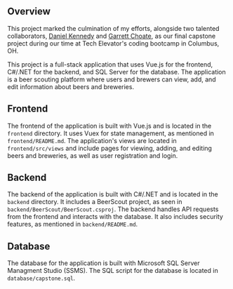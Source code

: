 ## Overview

This project marked the culmination of my efforts, alongside two talented collaborators, [Daniel Kennedy](https://www.linkedin.com/in/daniel-kennedy-/) and [Garrett Choate](https://www.linkedin.com/in/garrettchoate/), as our final capstone project during our time at Tech Elevator's coding bootcamp in Columbus, OH.

This project is a full-stack application that uses Vue.js for the frontend, C#/.NET for the backend, and SQL Server for the database. The application is a beer scouting platform where users and brewers can view, add, and edit information about beers and breweries.

## Frontend

The frontend of the application is built with Vue.js and is located in the `frontend` directory. It uses Vuex for state management, as mentioned in `frontend/README.md`. The application's views are located in `frontend/src/views` and include pages for viewing, adding, and editing beers and breweries, as well as user registration and login.

## Backend

The backend of the application is built with C#/.NET and is located in the `backend` directory. It includes a BeerScout project, as seen in `backend/BeerScout/BeerScout.csproj`. The backend handles API requests from the frontend and interacts with the database. It also includes security features, as mentioned in `backend/README.md`.

## Database

The database for the application is built with Microsoft SQL Server Managment Studio (SSMS). The SQL script for the database is located in `database/capstone.sql`.
